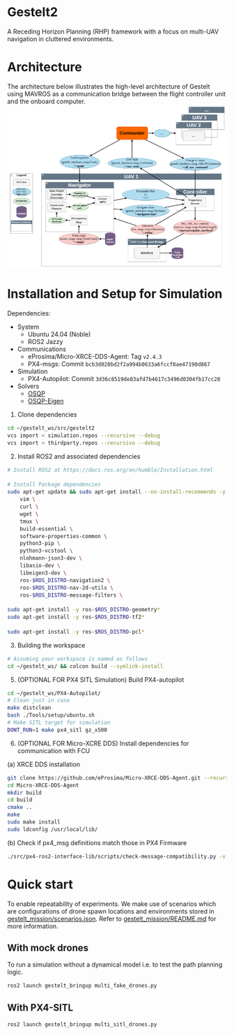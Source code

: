 # Gestelt2
A Receding Horizon Planning (RHP) framework with a focus on multi-UAV navigation in cluttered environments. 

# Architecture 

The architecture below illustrates the high-level architecture of Gestelt using MAVROS as a communication bridge between the flight controller unit and the onboard computer.
<img src="docs/pictures/gestelt2_arch.png" alt="Gestelt Architecture" style="width: 1200px;"/>

# Installation and Setup for Simulation

Dependencies:
- System
    - Ubuntu 24.04 (Noble)
    - ROS2 Jazzy
- Communications
    - eProsima/Micro-XRCE-DDS-Agent: Tag `v2.4.3`
    - PX4-msgs: Commit `bcb3d020bd2f2a994b0633a6fccf8ae47190d867`
- Simulation 
    - PX4-Autopilot: Commit `3d36c8519de83afd7b4617c3496d0304fb17cc28`
- Solvers
    - [OSQP](https://osqp.org/docs/index.html)
    - [OSQP-Eigen](https://github.com/robotology/osqp-eigen)

1. Clone dependencies 
```bash
cd ~/gestelt_ws/src/gestelt2
vcs import < simulation.repos --recursive --debug
vcs import < thirdparty.repos --recursive --debug
```
2. Install ROS2 and associated dependencies
```bash
# Install ROS2 at https://docs.ros.org/en/humble/Installation.html 

# Install Package dependencies
sudo apt-get update && sudo apt-get install --no-install-recommends -y \
    vim \
    curl \
    wget \
    tmux \
    build-essential \
    software-properties-common \
    python3-pip \
    python3-vcstool \
    nlohmann-json3-dev \
    libasio-dev \
    libeigen3-dev \
    ros-$ROS_DISTRO-navigation2 \
    ros-$ROS_DISTRO-nav-2d-utils \
    ros-$ROS_DISTRO-message-filters \

sudo apt-get install -y ros-$ROS_DISTRO-geometry*
sudo apt-get install -y ros-$ROS_DISTRO-tf2*

sudo apt-get install -y ros-$ROS_DISTRO-pcl*

```

3. Building the workspace
```bash
# Assuming your workspace is named as follows
cd ~/gestelt_ws/ && colcon build --symlink-install
```

5. (OPTIONAL FOR PX4 SITL Simulation) Build PX4-autopilot 
```bash
cd ~/gestelt_ws/PX4-Autopilot/
# Clean just in case
make distclean
bash ./Tools/setup/ubuntu.sh 
# Make SITL target for simulation
DONT_RUN=1 make px4_sitl gz_x500
```

6. (OPTIONAL FOR Micro-XCRE DDS) Install dependencies for communication with FCU 

(a) XRCE DDS installation
```bash
git clone https://github.com/eProsima/Micro-XRCE-DDS-Agent.git --recursive -b v2.4.3
cd Micro-XRCE-DDS-Agent
mkdir build
cd build
cmake ..
make
sudo make install
sudo ldconfig /usr/local/lib/
```

(b) Check if px4_msg definitions match those in PX4 Firmware
```bash
./src/px4-ros2-interface-lib/scripts/check-message-compatibility.py -v ./src/px4_msgs/ ../PX4-Autopilot/
```

# Quick start

To enable repeatability of experiments. We make use of scenarios which are configurations of drone spawn locations and environments stored in [gestelt_mission/scenarios.json](gestelt_mission/scenarios.json). Refer to [gestelt_mission/README.md](gestelt_mission/README.md) for more information.

## With mock drones
To run a simulation without a dynamical model i.e. to test the path planning logic.
```bash
ros2 launch gestelt_bringup multi_fake_drones.py
``` 

## With PX4-SITL 
```bash
ros2 launch gestelt_bringup multi_sitl_drones.py
```
